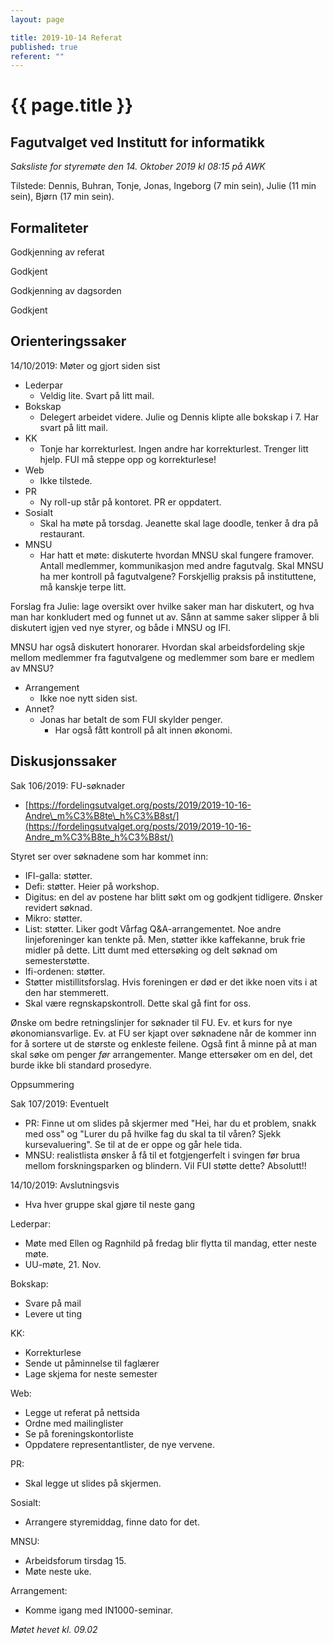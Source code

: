 ```yaml
---
layout: page

title: 2019-10-14 Referat
published: true
referent: ""
---
```

# {{ page.title }}
## Fagutvalget ved Institutt for informatikk

_Saksliste for styremøte den 14. Oktober 2019 kl_ _08:15_ _på AWK_

Tilstede: Dennis, Buhran, Tonje, Jonas, Ingeborg (7 min sein), Julie (11 min sein), Bjørn (17 min sein).

## Formaliteter

Godkjenning av referat

Godkjent

Godkjenning av dagsorden

Godkjent

## Orienteringssaker

14/10/2019: Møter og gjort siden sist

- Lederpar
  - Veldig lite. Svart på litt mail.
- Bokskap
  - Delegert arbeidet videre. Julie og Dennis klipte alle bokskap i 7.
Har svart på litt mail.
- KK
  - Tonje har korrekturlest. Ingen andre har korrekturlest. Trenger litt hjelp. FUI må steppe opp og korrekturlese!
- Web
  - Ikke tilstede.
- PR
  - Ny roll-up står på kontoret. PR er oppdatert.
- Sosialt
  - Skal ha møte på torsdag. Jeanette skal lage doodle, tenker å dra på restaurant.
- MNSU
  - Har hatt et møte: diskuterte hvordan MNSU skal fungere framover. Antall medlemmer, kommunikasjon med andre fagutvalg. Skal MNSU ha mer kontroll på fagutvalgene? Forskjellig praksis på instituttene, må kanskje terpe litt.

Forslag fra Julie: lage oversikt over hvilke saker man har diskutert, og hva man har konkludert med og funnet ut av. Sånn at samme saker slipper å bli diskutert igjen ved nye styrer, og både i MNSU og IFI.

MNSU har også diskutert honorarer. Hvordan skal arbeidsfordeling skje mellom medlemmer fra fagutvalgene og medlemmer som bare er medlem av MNSU?

- Arrangement
  - Ikke noe nytt siden sist.
- Annet?
  - Jonas har betalt de som FUI skylder penger.
    - Har også fått kontroll på alt innen økonomi.

## Diskusjonssaker

Sak 106/2019:  FU-søknader

- [https://fordelingsutvalget.org/posts/2019/2019-10-16-Andre\_m%C3%B8te\_h%C3%B8st/](https://fordelingsutvalget.org/posts/2019/2019-10-16-Andre_m%C3%B8te_h%C3%B8st/)

Styret ser over søknadene som har kommet inn:

- IFI-galla: støtter.
- Defi: støtter. Heier på workshop.
- Digitus: en del av postene har blitt søkt om og godkjent tidligere.
Ønsker revidert søknad.
- Mikro: støtter.
- List: støtter. Liker godt Vårfag Q&amp;A-arrangementet. Noe andre linjeforeninger kan tenkte på. Men, støtter ikke kaffekanne, bruk frie midler på dette.
Litt dumt med ettersøking og delt søknad om semesterstøtte.
- Ifi-ordenen: støtter.
- Støtter mistillitsforslag. Hvis foreningen er død er det ikke noen vits i at den har stemmerett.
- Skal være regnskapskontroll. Dette skal gå fint for oss.

Ønske om bedre retningslinjer for søknader til FU. Ev. et kurs for nye økonomiansvarlige. Ev. at FU ser kjapt over søknadene når de kommer inn for å sortere ut de største og enkleste feilene.
Også fint å minne på at man skal søke om penger _før_ arrangementer. Mange ettersøker om en del, det burde ikke bli standard prosedyre.

Oppsummering

Sak 107/2019: Eventuelt

- PR: Finne ut om slides på skjermer med &quot;Hei, har du et problem, snakk med oss&quot; og &quot;Lurer du på hvilke fag du skal ta til våren? Sjekk kursevaluering&quot;. Se til at de er oppe og går hele tida.
- MNSU: realistlista ønsker å få til et fotgjengerfelt i svingen før brua mellom forskningsparken og blindern. Vil FUI støtte dette? Absolutt!!

14/10/2019: Avslutningsvis

- Hva hver gruppe skal gjøre til neste gang

Lederpar:

- Møte med Ellen og Ragnhild på fredag blir flytta til mandag, etter neste møte.
- UU-møte, 21. Nov.

Bokskap:

- Svare på mail
- Levere ut ting

KK:

- Korrekturlese
- Sende ut påminnelse til faglærer
- Lage skjema for neste semester

Web:

- Legge ut referat på nettsida
- Ordne med mailinglister
- Se på foreningskontorliste
- Oppdatere representantlister, de nye vervene.

PR:

- Skal legge ut slides på skjermen.

Sosialt:

- Arrangere styremiddag, finne dato for det.

MNSU:

- Arbeidsforum tirsdag 15.
- Møte neste uke.

Arrangement:

- Komme igang med IN1000-seminar.



_Møtet hevet kl. 09.02_
